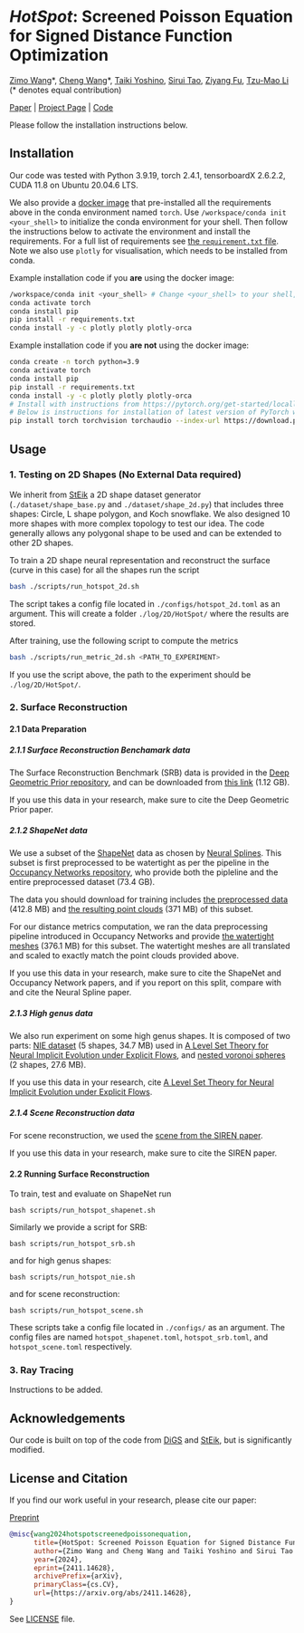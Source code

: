 # ***HotSpot***: Screened Poisson Equation for Signed Distance Function Optimization

[Zimo Wang](https://zeamoxwang.github.io/homepage/)\*, [Cheng Wang](https://galaxeaaa.github.io/)\*, [Taiki Yoshino](https://www.linkedin.com/in/taiki-yoshino-167a60266), [Sirui Tao](https://dylantao.github.io/), [Ziyang Fu](https://fzy28.github.io/), [Tzu-Mao Li](https://cseweb.ucsd.edu/~tzli/) (* denotes equal contribution)

[Paper](https://arxiv.org/abs/2411.14628) | [Project Page](https://zeamoxwang.github.io/HotSpot-CVPR25/) | [Code](https://github.com/Galaxeaaa/HotSpot)

Please follow the installation instructions below.

## Installation

Our code was tested with Python 3.9.19, torch 2.4.1, tensorboardX 2.6.2.2, CUDA 11.8 on Ubuntu 20.04.6 LTS. 

We also provide a [docker image](https://hub.docker.com/layers/galaxeaaa/pytorch-cuda11.8/latest/images/sha256-5e32b788a2cb0740234a7ed166451f4324cd79e07add2e7d61569013faa3c0e0?context=repo) that pre-installed all the requirements above in the conda environment named `torch`. Use `/workspace/conda init <your_shell>` to initialize the conda environment for your shell. Then follow the instructions below to activate the environment and install the requirements. For a full list of requirements see [the `requirement.txt` file](requirements.txt). Note we also use `plotly` for visualisation, which needs to be installed from conda.

Example installation code if you **are** using the docker image:
```sh
/workspace/conda init <your_shell> # Change <your_shell> to your shell, e.g. bash, zsh, fish
conda activate torch
conda install pip
pip install -r requirements.txt
conda install -y -c plotly plotly plotly-orca 
```

Example installation code if you **are not** using the docker image:
```sh
conda create -n torch python=3.9
conda activate torch
conda install pip
pip install -r requirements.txt
conda install -y -c plotly plotly plotly-orca
# Install with instructions from https://pytorch.org/get-started/locally/
# Below is instructions for installation of latest version of PyTorch with CUDA 11.8
pip install torch torchvision torchaudio --index-url https://download.pytorch.org/whl/cu118
```

## Usage

### 1. Testing on 2D Shapes (No External Data required)

We inherit from [StEik](https://github.com/sunyx523/StEik) a 2D shape dataset generator (`./dataset/shape_base.py` and `./dataset/shape_2d.py`) that includes three shapes: Circle, L shape polygon, and Koch snowflake. We also designed 10 more shapes with more complex topology to test our idea. The code generally allows any polygonal shape to be used and can be extended to other 2D shapes. 

To train a 2D shape neural representation and reconstruct the surface (curve in this case) for all the shapes run the script 

```sh
bash ./scripts/run_hotspot_2d.sh
```

The script takes a config file located in `./configs/hotspot_2d.toml` as an argument. This will create a folder `./log/2D/HotSpot/` where the results are stored.


After training, use the following script to compute the metrics

```sh
bash ./scripts/run_metric_2d.sh <PATH_TO_EXPERIMENT>
```

If you use the script above, the path to the experiment should be `./log/2D/HotSpot/`.

### 2. Surface Reconstruction
#### 2.1 Data Preparation 
##### 2.1.1 Surface Reconstruction Benchamark data
The Surface Reconstruction Benchmark (SRB) data is provided in the [Deep Geometric Prior repository](https://github.com/fwilliams/deep-geometric-prior), and can be downloaded from [this link](https://drive.google.com/file/d/17Elfc1TTRzIQJhaNu5m7SckBH_mdjYSe/view) (1.12 GB).

If you use this data in your research, make sure to cite the Deep Geometric Prior paper.

##### 2.1.2 ShapeNet data
We use a subset of the [ShapeNet](https://shapenet.org/) data as chosen by [Neural Splines](https://github.com/fwilliams/neural-splines). This subset is first preprocessed to be watertight as per the pipeline in the [Occupancy Networks repository](https://github.com/autonomousvision/occupancy_networks), who provide both the pipleline and the entire preprocessed dataset (73.4 GB).

The data you should download for training includes [the preprocessed data](https://drive.google.com/file/d/1h6TFHnza0axOZz5AuRkfyLMx_sFcu_Yf/view?usp=sharing) (412.8 MB) and [the resulting point clouds](https://drive.google.com/file/d/14CW_a0gS3ARJsIonyqPc5eKT3iVcCWZ0/view?usp=sharing) (371 MB) of this subset.

For our distance metrics computation, we ran the data preprocessing pipeline introduced in Occupancy Networks and provide [the watertight meshes](https://drive.google.com/file/d/1HAZ41-rZQIw_pezj-ES-ZtgXO6JanU-V/view?usp=sharing) (376.1 MB) for this subset. The watertight meshes are all translated and scaled to exactly match the point clouds provided above.

If you use this data in your research, make sure to cite the ShapeNet and Occupancy Network papers, and if you report on this split, compare with and cite the Neural Spline paper.

##### 2.1.3 High genus data
We also run experiment on some high genus shapes. It is composed of two parts: [NIE dataset](https://drive.google.com/file/d/12Z0nmNISGlsfy-QK3_uw91uuj9hC6DDc/view?usp=drive_link) (5 shapes, 34.7 MB) used in [A Level Set Theory for Neural Implicit Evolution under Explicit Flows](https://ishit.github.io/nie/index.html), and [nested voronoi spheres](https://drive.google.com/file/d/1LGN6HUrZFKWoRvR2gKmmGzMjFLJbKJP2/view?usp=drive_link) (2 shapes, 27.6 MB).

If you use this data in your research, cite [A Level Set Theory for Neural Implicit Evolution under Explicit Flows](https://ishit.github.io/nie/index.html).

##### 2.1.4 Scene Reconstruction data
For scene reconstruction, we used the [scene from the SIREN paper](https://drive.google.com/drive/folders/1_iq__37-hw7FJOEUK1tX7mdp8SKB368K?usp=sharing).

If you use this data in your research, make sure to cite the SIREN paper.

#### 2.2 Running Surface Reconstruction
To train, test and evaluate on ShapeNet run 

```bash scripts/run_hotspot_shapenet.sh```

Similarly we provide a script for SRB: 

```bash scripts/run_hotspot_srb.sh```

and for high genus shapes:

```bash scripts/run_hotspot_nie.sh```

and for scene reconstruction:

```bash scripts/run_hotspot_scene.sh``` 

These scripts take a config file located in `./configs/` as an argument. The config files are named `hotspot_shapenet.toml`, `hotspot_srb.toml`, and `hotspot_scene.toml` respectively.

### 3. Ray Tracing

Instructions to be added.

## Acknowledgements

Our code is built on top of the code from [DiGS](https://github.com/Chumbyte/DiGS) and [StEik](https://github.com/sunyx523/StEik), but is significantly modified.

## License and Citation

If you find our work useful in your research, please cite our paper:

[Preprint](https://arxiv.org/abs/2411.14628)
```bibtex
@misc{wang2024hotspotscreenedpoissonequation,
      title={HotSpot: Screened Poisson Equation for Signed Distance Function Optimization}, 
      author={Zimo Wang and Cheng Wang and Taiki Yoshino and Sirui Tao and Ziyang Fu and Tzu-Mao Li},
      year={2024},
      eprint={2411.14628},
      archivePrefix={arXiv},
      primaryClass={cs.CV},
      url={https://arxiv.org/abs/2411.14628}, 
}
```

See [LICENSE](LICENSE) file.